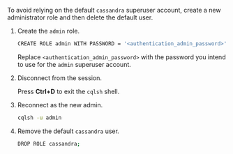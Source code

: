 To avoid relying on the default `cassandra` superuser account, create a new administrator role and then delete the default user.

1. Create the `admin` role.

    ```bash
    CREATE ROLE admin WITH PASSWORD = '<authentication_admin_password>' AND LOGIN = true AND SUPERUSER = true;
    ```

    Replace `<authentication_admin_password>` with the password you intend to use for the `admin` superuser account.

2. Disconnect from the session.

    Press **Ctrl+D** to exit the `cqlsh` shell.

3. Reconnect as the new admin.

    ```bash
    cqlsh -u admin
    ```

4. Remove the default `cassandra` user.

    ```bash
    DROP ROLE cassandra;
    ```